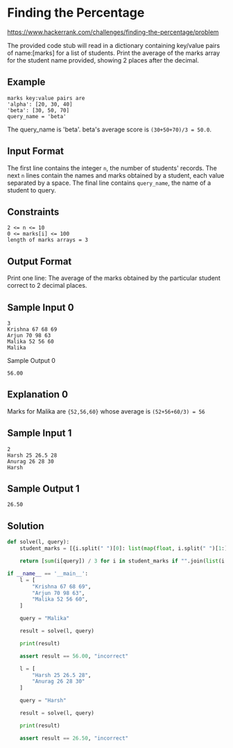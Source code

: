 # Finding the Percentage

https://www.hackerrank.com/challenges/finding-the-percentage/problem

The provided code stub will read in a dictionary containing key/value pairs of name:[marks] for a list of students. Print the average of the marks array for the student name provided, showing 2 places after the decimal.

## Example

```
marks key:value pairs are
'alpha': [20, 30, 40]
'beta': [30, 50, 70]
query_name = 'beta'
```

The query_name is 'beta'. beta's average score is `(30+50+70)/3 = 50.0`.

## Input Format

The first line contains the integer `n`, the number of students' records. The next `n` lines contain the names and marks obtained by a student, each value separated by a space. The final line contains `query_name`, the name of a student to query.

## Constraints

```
2 <= n <= 10
0 <= marks[i] <= 100
length of marks arrays = 3
```

## Output Format

Print one line: The average of the marks obtained by the particular student correct to 2 decimal places.

## Sample Input 0

```
3
Krishna 67 68 69
Arjun 70 98 63
Malika 52 56 60
Malika
```

Sample Output 0

```
56.00
```

## Explanation 0

Marks for Malika are `{52,56,60}` whose average is `(52+56+60/3) = 56`

## Sample Input 1

```
2
Harsh 25 26.5 28
Anurag 26 28 30
Harsh
```

## Sample Output 1

```
26.50
```

## Solution

```py
def solve(l, query):
    student_marks = [{i.split(" ")[0]: list(map(float, i.split(" ")[1:]))} for i in l]

    return [sum(i[query]) / 3 for i in student_marks if "".join(list(i.keys())) == query][0]

if __name__ == '__main__':
    l = [
        "Krishna 67 68 69",
        "Arjun 70 98 63",
        "Malika 52 56 60",
    ]

    query = "Malika"

    result = solve(l, query)

    print(result)

    assert result == 56.00, "incorrect"

    l = [
        "Harsh 25 26.5 28",
        "Anurag 26 28 30"
    ]

    query = "Harsh"

    result = solve(l, query)

    print(result)

    assert result == 26.50, "incorrect"
```